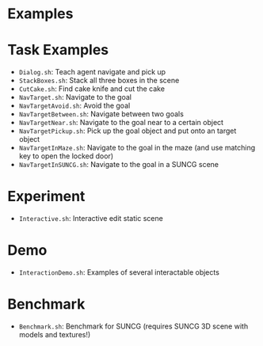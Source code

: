 Examples
============

# Task Examples

- `Dialog.sh`: Teach agent navigate and pick up
- `StackBoxes.sh`: Stack all three boxes in the scene
- `CutCake.sh`: Find cake knife and cut the cake
- `NavTarget.sh`: Navigate to the goal
- `NavTargetAvoid.sh`: Avoid the goal
- `NavTargetBetween.sh`: Navigate between two goals
- `NavTargetNear.sh`: Navigate to the goal near to a certain object
- `NavTargetPickup.sh`: Pick up the goal object and put onto an target object
- `NavTargetInMaze.sh`: Navigate to the goal in the maze (and use matching key to open the locked door)
- `NavTargetInSUNCG.sh`: Navigate to the goal in a SUNCG scene

# Experiment

- `Interactive.sh`: Interactive edit static scene 

# Demo

- `InteractionDemo.sh`: Examples of several interactable objects

# Benchmark 

- `Benchmark.sh`: Benchmark for SUNCG (requires SUNCG 3D scene with models and textures!)
